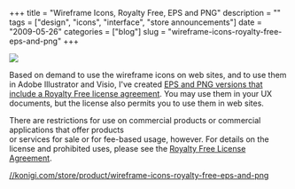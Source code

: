 +++
title = "Wireframe Icons, Royalty Free, EPS and PNG"
description = ""
tags = ["design", "icons", "interface", "store announcements"]
date = "2009-05-26"
categories = ["blog"]
slug = "wireframe-icons-royalty-free-eps-and-png"
+++



  <div class="notebook-screenshot"><a href="http://shop.konigi.com/collections/icons/products/wireframe-icons?q=store/product/wireframe-icons-royalty-free-eps-and-png"><img src="//konigi.com/media/bluga/wt4a1c631d647c1.jpg"/></a></div><p>Based on demand to use the wireframe icons on web sites, and to use them in Adobe Illustrator and Visio, I've created <a href="http://shop.konigi.com/collections/icons/products/wireframe-icons?q=store/product/wireframe-icons-royalty-free-eps-and-png">EPS and PNG versions that include a Royalty Free license agreement</a>. You may use them in your UX documents, but the license also permits you to use them in web sites. </p>
<p>There are restrictions for use on commercial products or commercial applications that offer products<br />
or services for sale or for fee-based usage, however. For details on the license and prohibited uses, please see the <a href="http://konigi.s3.amazonaws.com/store/ROYALTY-FREE-LICENSE-AGREEMENT.txt">Royalty Free License Agreement</a>.</p>
    
  <a href="http://shop.konigi.com/collections/icons/products/wireframe-icons?q=store/product/wireframe-icons-royalty-free-eps-and-png">//konigi.com/store/product/wireframe-icons-royalty-free-eps-and-png</a>
